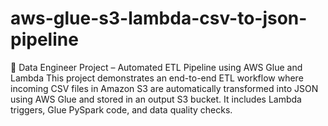 # aws-glue-s3-lambda-csv-to-json-pipeline
🚀 Data Engineer Project – Automated ETL Pipeline using AWS Glue and Lambda  This project demonstrates an end-to-end ETL workflow where incoming CSV files in Amazon S3  are automatically transformed into JSON using AWS Glue and stored in an output S3 bucket.   It includes Lambda triggers, Glue PySpark code, and data quality checks.
